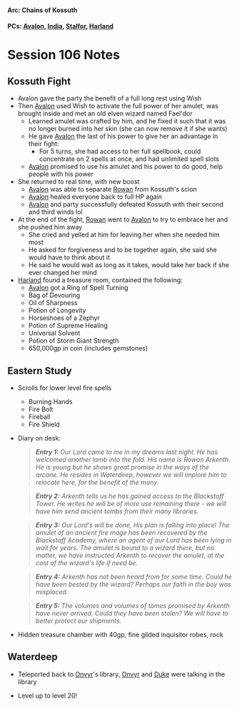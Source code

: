 #### Arc: Chains of Kossuth
#### PCs: [Avalon](PCs/Current/Avalon.md), [India](PCs/Current/India.md), [Stalfor](PCs/Current/Stalfor.md), [Harland](PCs/Current/Harland.md)

# Session 106 Notes
## Kossuth Fight
- Avalon gave the party the benefit of a full long rest using Wish
- Then [Avalon](PCs/Current/Avalon.md) used Wish to activate the full power of her amulet, was brought inside and met an old elven wizard named Fael'dor
	- Learned amulet was crafted by him, and he fixed it such that it was no longer burned into her skin (she can now remove it if she wants)
	- He gave [Avalon](PCs/Current/Avalon.md) the last of his power to give her an advantage in their fight:
		- For 5 turns, she had access to her full spellbook, could concentrate on 2 spells at once, and had unlimited spell slots
	- [Avalon](PCs/Current/Avalon.md) promised to use his amulet and his power to do good, help people with his power
- She returned to real time, with new boost
	- [Avalon](PCs/Current/Avalon.md) was able to separate [Rowan](NPCs/Living/Rowan.md) from Kossuth's scion
	- [Avalon](PCs/Current/Avalon.md) healed everyone back to full HP again
	- [Avalon](PCs/Current/Avalon.md) and party successfully defeated Kossuth with their second and third winds lol
- At the end of the fight, [Rowan](NPCs/Living/Rowan.md) went to [Avalon](PCs/Current/Avalon.md) to try to embrace her and she pushed him away
	- She cried and yelled at him for leaving her when she needed him most
	- He asked for forgiveness and to be together again, she said she would have to think about it
	- He said he would wait as long as it takes, would take her back if she ever changed her mind
- [Harland](PCs/Current/Harland.md) found a treasure room, contained the following:
	- [Avalon](PCs/Current/Avalon.md) got a Ring of Spell Turning 
	- Bag of Devouring
	- Oil of Sharpness
	- Potion of Longevity
	- Horseshoes of a Zephyr
	- Potion of Supreme Healing
	- Universal Solvent
	- Potion of Storm Giant Strength
	- 650,000gp in coin (includes gemstones)

## Eastern Study
- Scrolls for lower level fire spells
	- Burning Hands
	- Fire Bolt
	- Fireball
	- Fire Shield
- Diary on desk:
	> ***Entry 1:***
			*Our Lord came to me in my dreams last night. He has welcomed another lamb into the fold. His name is Rowan Arkenth. He is young but he shows great promise in the ways of the arcane. He resides in Waterdeep, however we will implore him to relocate here, for the benefit of the many.*
	
	> ***Entry 2:***
			*Arkenth tells us he has gained access to the Blackstaff Tower. He writes he will be of more use remaining there - we will have him send ancient tombs from their many libraries.*
	
	> ***Entry 3:***
			*Our Lord's will be done, His plan is falling into place! The amulet of an ancient fire mage has been recovered by the Blackstaff Academy, where an agent of our Lord has been lying in wait for years. The amulet is bound to a wizard there, but no matter, we have instructed Arkenth to recover the amulet, at the cost of the wizard's life if need be.*
	
	> ***Entry 4:***
			*Arkenth has not been heard from for some time. Could he have been bested by the wizard? Perhaps our faith in the boy was misplaced.*

	> ***Entry 5:***
			*The volumes and volumes of tomes promised by Arkenth have never arrived. Could they have been stolen? We will have to better protect our shipments.*

- Hidden treasure chamber with 40gp, fine gilded inquisitor robes, rock

## Waterdeep
- Teleported back to [Onvyr](NPCs/Living/Onvyr.md)'s library, [Onvyr](NPCs/Living/Onvyr.md) and [Duke](NPCs/Living/Duke.md) were talking in the library

- Level up to level 20!